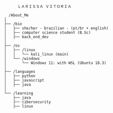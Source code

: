          
          ＬＡＲＩＳＳＡ ＶＩＴＯＲＩＡ
  </p>
  
      /About_Me
    │
    ├── /bio
    │   ├── she/her - brazilian - (pt/br + english)
    │   ├── computer science student (B.Sc)
    │   ├── back_end_dev
    │
    ├── /os
    │   ├── /linux
    │   │   └── kali_linux (main)
    │   └── /windows
    │       └── Windows 11: with WSL (Ubuntu 18.3)
    │
    ├── /languages
    │   ├── python
    │   ├── javascript
    │   ├── java
    │
    └── /learning
        ├── java
        ├── cibersecurity
        ├── linux
   </td>
  </tr>
</table>

